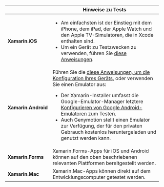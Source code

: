 ||Hinweise zu Tests|
|---|---|
|**Xamarin.iOS**|<ul><li>Am einfachsten ist der Einstieg mit dem iPhone, dem iPad, der Apple Watch und den Apple TV-Simulatoren, die in Xcode enthalten sind.</li><li>Um ein Gerät zu Testzwecken zu verwenden, führen Sie <a href="~/ios/get-started/installation/device-provisioning/index.md">diese Anweisungen</a>.</li></ul>|
|**Xamarin.Android**|Führen Sie die <a href="~/android/get-started/installation/set-up-device-for-development.md">diese Anweisungen, um die Konfiguration Ihres Geräts</a>, oder verwenden Sie einen Emulator aus:<ul><li>Der Xamarin-Installer umfasst die Google-Emulator-Manager letztere <a href="~/android/deploy-test/debugging/android-sdk-emulator/index.md">Konfigurieren von Google Android-Emulatoren</a> zum Testen.</li><li>Auch Genymotion stellt einen Emulator zur Verfügung, der für den privaten Gebrauch kostenlos heruntergeladen und genutzt werden kann.</li></ul>|
|**Xamarin.Forms**|Xamarin.Forms-Apps für iOS und Android können auf den oben beschriebenen relevanten Plattformen bereitgestellt werden.|
|**Xamarin.Mac**|Xamarin.Mac-Apps können direkt auf dem Entwicklungscomputer getestet werden.|
